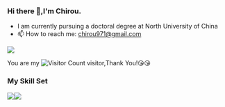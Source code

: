 ### Hi there 👋,I'm Chirou.

- I am currently pursuing a doctoral degree at North University of China
- 📫 How to reach me: chirou971@gmail.com

![](https://github-readme-stats.vercel.app/api?username=chirouo&show_icons=true&theme=transparent)

You are my ![Visitor Count](https://profile-counter.glitch.me/chirouo/count.svg) visitor,Thank You!:kissing_heart::kissing_heart:

### My Skill Set

![](https://img.shields.io/badge/Java-ED8B00?style=for-the-badge&logo=openjdk&logoColor=white)![](https://img.shields.io/badge/Python-3776AB?style=for-the-badge&logo=python&logoColor=white)

